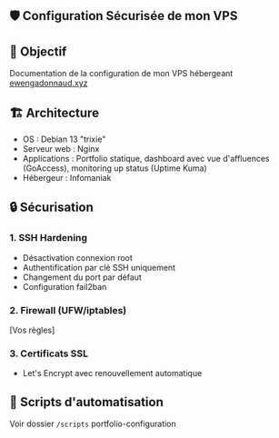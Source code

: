 ## 🛡️ Configuration Sécurisée de mon VPS

## 🎯 Objectif
Documentation de la configuration de mon VPS hébergeant [ewengadonnaud.xyz](https://ewengadonnaud.xyz)

## 🏗️ Architecture
- OS : Debian 13 "trixie"
- Serveur web : Nginx
- Applications : Portfolio statique, dashboard avec vue d'affluences (GoAccess), monitoring up status (Uptime Kuma)
- Hébergeur : Infomaniak 

## 🔒 Sécurisation

### 1. SSH Hardening
- Désactivation connexion root
- Authentification par clé SSH uniquement
- Changement du port par défaut
- Configuration fail2ban

### 2. Firewall (UFW/iptables)
[Vos règles]

### 3. Certificats SSL
- Let's Encrypt avec renouvellement automatique

## 📝 Scripts d'automatisation
Voir dossier `/scripts` portfolio-configuration
